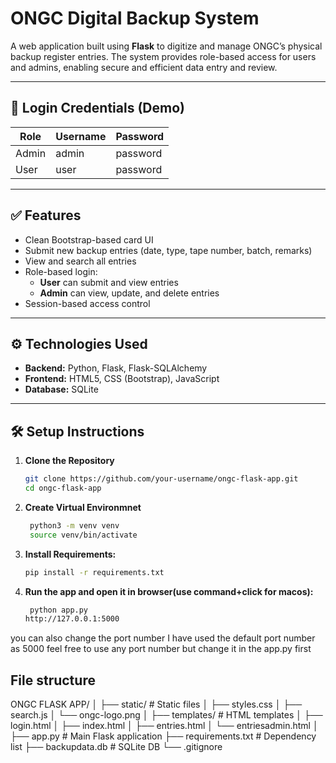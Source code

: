 # ONGC Digital Backup System

A web application built using **Flask** to digitize and manage ONGC’s physical backup register entries. The system provides role-based access for users and admins, enabling secure and efficient data entry and review.

---

## 🔐 Login Credentials (Demo)

| Role  | Username | Password  |
|-------|----------|-----------|
| Admin | admin    | password  |
| User  | user     | password  |

---

## ✅ Features

- Clean Bootstrap-based card UI
- Submit new backup entries (date, type, tape number, batch, remarks)
- View and search all entries
- Role-based login:
  - **User** can submit and view entries
  - **Admin** can view, update, and delete entries
- Session-based access control

---

## ⚙️ Technologies Used

- **Backend:** Python, Flask, Flask-SQLAlchemy
- **Frontend:** HTML5, CSS (Bootstrap), JavaScript
- **Database:** SQLite

---

## 🛠 Setup Instructions

1. **Clone the Repository**
   ```bash
   git clone https://github.com/your-username/ongc-flask-app.git
   cd ongc-flask-app

2. **Create Virtual Environmnet**
   ```bash
    python3 -m venv venv
    source venv/bin/activate

3. **Install Requirements:**
   ```bash
   pip install -r requirements.txt

4. **Run the app and open it in browser(use command+click for macos):**
   ```bash
    python app.py
   http://127.0.0.1:5000
  you can also change the port number I have used the default port number as 5000 feel free to use any port number but change it in the app.py first

## File structure 

ONGC FLASK APP/
│
├── static/               # Static files
│   ├── styles.css
│   ├── search.js
│   └── ongc-logo.png
│
├── templates/            # HTML templates
│   ├── login.html
│   ├── index.html
│   ├── entries.html
│   └── entriesadmin.html
│
├── app.py                # Main Flask application
├── requirements.txt      # Dependency list
├── backupdata.db         # SQLite DB
└── .gitignore


